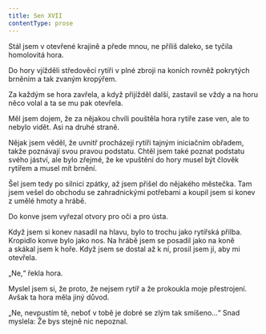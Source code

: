 ```yaml
---
title: Sen XVII
contentType: prose
---
```


Stál jsem v otevřené krajině a přede mnou, ne příliš daleko, se tyčila homolovitá hora.

Do hory vjížděli středověcí rytíři v plné zbroji na koních rovněž pokrytých brněním a tak zvaným kropýřem.

Za každým se hora zavřela, a když přijížděl další, zastavil se vždy a na horu něco volal a ta se mu pak otevřela.

Měl jsem dojem, že za nějakou chvíli pouštěla hora rytíře zase ven, ale to nebylo vidět. Asi na druhé straně.

Nějak jsem věděl, že uvnitř procházejí rytíři tajným iniciačním obřadem, takže poznávají svou pravou pod­statu. Chtěl jsem také poznat podstatu svého jáství, ale bylo zřejmé, že ke vpuštění do hory musel být člověk rytířem a musel mít brnění.

Šel jsem tedy po silnici zpátky, až jsem přišel do nějakého městečka. Tam jsem vešel do obchodu se zahradnickými potřebami a koupil jsem si konev z umělé hmoty a hrábě.

Do konve jsem vyřezal otvory pro oči a pro ústa.

Když jsem si konev nasadil na hlavu, bylo to trochu jako rytířská přilba. Kropidlo konve bylo jako nos. Na hrábě jsem se posadil jako na koně a skákal jsem k hoře. Když jsem se dostal až k ní, prosil jsem jí, aby mi otevřela.

„Ne,“ řekla hora.

Myslel jsem si, že proto, že nejsem rytíř a že prokoukla moje přestrojení. Avšak ta hora měla jiný důvod.

„Ne, nevpustím tě, neboť v tobě je dobré se zlým tak smíšeno…“ Snad myslela: Že bys stejně nic nepoznal.
